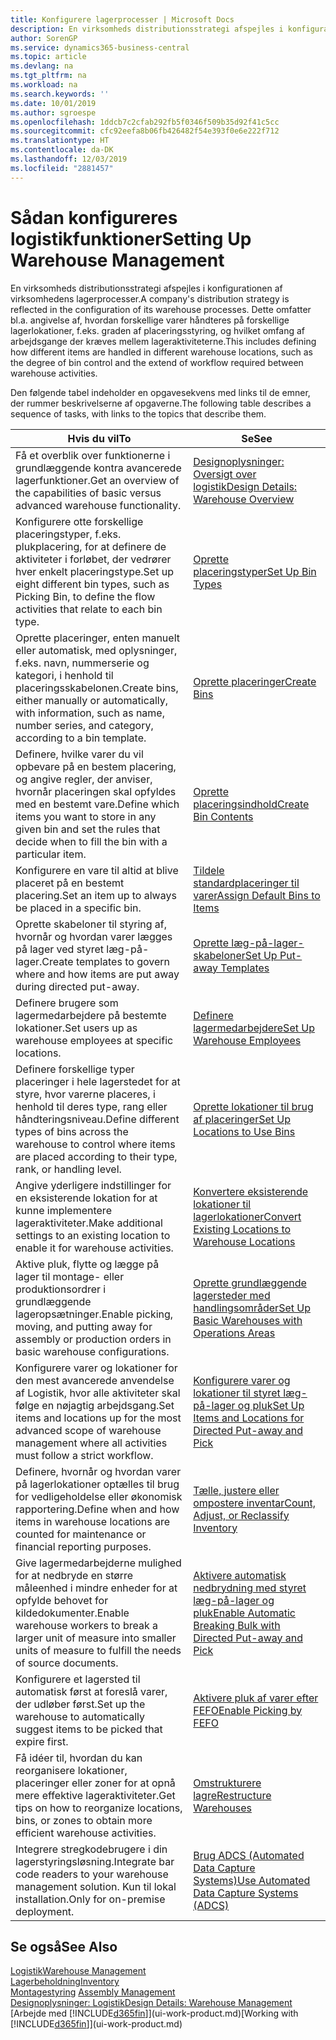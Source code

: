 ```yaml
---
title: Konfigurere lagerprocesser | Microsoft Docs
description: En virksomheds distributionsstrategi afspejles i konfigurationen af virksomhedens lagerprocesser. Dette omfatter bl.a. angivelse af, hvordan forskellige varer håndteres på forskellige lagerlokationer, f.eks. graden af placeringsstyring, og hvilket omfang af arbejdsgange der kræves mellem lageraktiviteterne.
author: SorenGP
ms.service: dynamics365-business-central
ms.topic: article
ms.devlang: na
ms.tgt_pltfrm: na
ms.workload: na
ms.search.keywords: ''
ms.date: 10/01/2019
ms.author: sgroespe
ms.openlocfilehash: 1ddcb7c2cfab292fb5f0346f509b35d92f41c5cc
ms.sourcegitcommit: cfc92eefa8b06fb426482f54e393f0e6e222f712
ms.translationtype: HT
ms.contentlocale: da-DK
ms.lasthandoff: 12/03/2019
ms.locfileid: "2881457"
---
```

# <a name="setting-up-warehouse-management"></a><span data-ttu-id="cb7bc-104">Sådan konfigureres logistikfunktioner</span><span class="sxs-lookup"><span data-stu-id="cb7bc-104">Setting Up Warehouse Management</span></span>
<span data-ttu-id="cb7bc-105">En virksomheds distributionsstrategi afspejles i konfigurationen af virksomhedens lagerprocesser.</span><span class="sxs-lookup"><span data-stu-id="cb7bc-105">A company's distribution strategy is reflected in the configuration of its warehouse processes.</span></span> <span data-ttu-id="cb7bc-106">Dette omfatter bl.a. angivelse af, hvordan forskellige varer håndteres på forskellige lagerlokationer, f.eks. graden af placeringsstyring, og hvilket omfang af arbejdsgange der kræves mellem lageraktiviteterne.</span><span class="sxs-lookup"><span data-stu-id="cb7bc-106">This includes defining how different items are handled in different warehouse locations, such as the degree of bin control and the extend of workflow required between warehouse activities.</span></span>  

 <span data-ttu-id="cb7bc-107">Den følgende tabel indeholder en opgavesekvens med links til de emner, der rummer beskrivelserne af opgaverne.</span><span class="sxs-lookup"><span data-stu-id="cb7bc-107">The following table describes a sequence of tasks, with links to the topics that describe them.</span></span>   

|<span data-ttu-id="cb7bc-108">**Hvis du vil**</span><span class="sxs-lookup"><span data-stu-id="cb7bc-108">**To**</span></span>|<span data-ttu-id="cb7bc-109">**Se**</span><span class="sxs-lookup"><span data-stu-id="cb7bc-109">**See**</span></span>|  
|------------|-------------|  
|<span data-ttu-id="cb7bc-110">Få et overblik over funktionerne i grundlæggende kontra avancerede lagerfunktioner.</span><span class="sxs-lookup"><span data-stu-id="cb7bc-110">Get an overview of the capabilities of basic versus advanced warehouse functionality.</span></span>|[<span data-ttu-id="cb7bc-111">Designoplysninger: Oversigt over logistik</span><span class="sxs-lookup"><span data-stu-id="cb7bc-111">Design Details: Warehouse Overview</span></span>](design-details-warehouse-overview.md)|  
|<span data-ttu-id="cb7bc-112">Konfigurere otte forskellige placeringstyper, f.eks. plukplacering, for at definere de aktiviteter i forløbet, der vedrører hver enkelt placeringstype.</span><span class="sxs-lookup"><span data-stu-id="cb7bc-112">Set up eight different bin types, such as Picking Bin, to define the flow activities that relate to each bin type.</span></span>|[<span data-ttu-id="cb7bc-113">Oprette placeringstyper</span><span class="sxs-lookup"><span data-stu-id="cb7bc-113">Set Up Bin Types</span></span>](warehouse-how-to-set-up-bin-types.md)|  
|<span data-ttu-id="cb7bc-114">Oprette placeringer, enten manuelt eller automatisk, med oplysninger, f.eks. navn, nummerserie og kategori, i henhold til placeringsskabelonen.</span><span class="sxs-lookup"><span data-stu-id="cb7bc-114">Create bins, either manually or automatically, with information, such as name, number series, and category, according to a bin template.</span></span>|[<span data-ttu-id="cb7bc-115">Oprette placeringer</span><span class="sxs-lookup"><span data-stu-id="cb7bc-115">Create Bins</span></span>](warehouse-how-to-create-individual-bins.md)|  
|<span data-ttu-id="cb7bc-116">Definere, hvilke varer du vil opbevare på en bestem placering, og angive regler, der anviser, hvornår placeringen skal opfyldes med en bestemt vare.</span><span class="sxs-lookup"><span data-stu-id="cb7bc-116">Define which items you want to store in any given bin and set the rules that decide when to fill the bin with a particular item.</span></span>|[<span data-ttu-id="cb7bc-117">Oprette placeringsindhold</span><span class="sxs-lookup"><span data-stu-id="cb7bc-117">Create Bin Contents</span></span>](warehouse-how-to-set-up-bin-contents.md)|  
|<span data-ttu-id="cb7bc-118">Konfigurere en vare til altid at blive placeret på en bestemt placering.</span><span class="sxs-lookup"><span data-stu-id="cb7bc-118">Set an item up to always be placed in a specific bin.</span></span>|[<span data-ttu-id="cb7bc-119">Tildele standardplaceringer til varer</span><span class="sxs-lookup"><span data-stu-id="cb7bc-119">Assign Default Bins to Items</span></span>](warehouse-how-to-assign-default-bins-to-items.md)|
|<span data-ttu-id="cb7bc-120">Oprette skabeloner til styring af, hvornår og hvordan varer lægges på lager ved styret læg-på-lager.</span><span class="sxs-lookup"><span data-stu-id="cb7bc-120">Create templates to govern where and how items are put away during directed put-away.</span></span>|[<span data-ttu-id="cb7bc-121">Oprette læg-på-lager-skabeloner</span><span class="sxs-lookup"><span data-stu-id="cb7bc-121">Set Up Put-away Templates</span></span>](warehouse-how-to-set-up-put-away-templates.md)|
|<span data-ttu-id="cb7bc-122">Definere brugere som lagermedarbejdere på bestemte lokationer.</span><span class="sxs-lookup"><span data-stu-id="cb7bc-122">Set users up as warehouse employees at specific locations.</span></span>|[<span data-ttu-id="cb7bc-123">Definere lagermedarbejdere</span><span class="sxs-lookup"><span data-stu-id="cb7bc-123">Set Up Warehouse Employees</span></span>](warehouse-how-to-set-up-warehouse-employees.md)|
|<span data-ttu-id="cb7bc-124">Definere forskellige typer placeringer i hele lagerstedet for at styre, hvor varerne placeres, i henhold til deres type, rang eller håndteringsniveau.</span><span class="sxs-lookup"><span data-stu-id="cb7bc-124">Define different types of bins across the warehouse to control where items are placed according to their type, rank, or handling level.</span></span>|[<span data-ttu-id="cb7bc-125">Oprette lokationer til brug af placeringer</span><span class="sxs-lookup"><span data-stu-id="cb7bc-125">Set Up Locations to Use Bins</span></span>](warehouse-how-to-set-up-locations-to-use-bins.md)|
|<span data-ttu-id="cb7bc-126">Angive yderligere indstillinger for en eksisterende lokation for at kunne implementere lageraktiviteter.</span><span class="sxs-lookup"><span data-stu-id="cb7bc-126">Make additional settings to an existing location to enable it for warehouse activities.</span></span>|[<span data-ttu-id="cb7bc-127">Konvertere eksisterende lokationer til lagerlokationer</span><span class="sxs-lookup"><span data-stu-id="cb7bc-127">Convert Existing Locations to Warehouse Locations</span></span>](warehouse-how-to-convert-existing-locations-to-warehouse-locations.md)|
|<span data-ttu-id="cb7bc-128">Aktive pluk, flytte og lægge på lager til montage- eller produktionsordrer i grundlæggende lageropsætninger.</span><span class="sxs-lookup"><span data-stu-id="cb7bc-128">Enable picking, moving, and putting away for assembly or production orders in basic warehouse configurations.</span></span>|[<span data-ttu-id="cb7bc-129">Oprette grundlæggende lagersteder med handlingsområder</span><span class="sxs-lookup"><span data-stu-id="cb7bc-129">Set Up Basic Warehouses with Operations Areas</span></span>](warehouse-how-to-set-up-basic-warehouses-with-operations-areas.md)|  
|<span data-ttu-id="cb7bc-130">Konfigurere varer og lokationer for den mest avancerede anvendelse af Logistik, hvor alle aktiviteter skal følge en nøjagtig arbejdsgang.</span><span class="sxs-lookup"><span data-stu-id="cb7bc-130">Set items and locations up for the most advanced scope of warehouse management where all activities must follow a strict workflow.</span></span>|[<span data-ttu-id="cb7bc-131">Konfigurere varer og lokationer til styret læg-på-lager og pluk</span><span class="sxs-lookup"><span data-stu-id="cb7bc-131">Set Up Items and Locations for Directed Put-away and Pick</span></span>](warehouse-how-to-set-up-items-for-directed-put-away-and-pick.md)|  
|<span data-ttu-id="cb7bc-132">Definere, hvornår og hvordan varer på lagerlokationer optælles til brug for vedligeholdelse eller økonomisk rapportering.</span><span class="sxs-lookup"><span data-stu-id="cb7bc-132">Define when and how items in warehouse locations are counted for maintenance or financial reporting purposes.</span></span>|[<span data-ttu-id="cb7bc-133">Tælle, justere eller ompostere inventar</span><span class="sxs-lookup"><span data-stu-id="cb7bc-133">Count, Adjust, or Reclassify Inventory</span></span>](inventory-how-count-adjust-reclassify.md)|
|<span data-ttu-id="cb7bc-134">Give lagermedarbejderne mulighed for at nedbryde en større måleenhed i mindre enheder for at opfylde behovet for kildedokumenter.</span><span class="sxs-lookup"><span data-stu-id="cb7bc-134">Enable warehouse workers to break a larger unit of measure into smaller units of measure to fulfill the needs of source documents.</span></span>|[<span data-ttu-id="cb7bc-135">Aktivere automatisk nedbrydning med styret læg-på-lager og pluk</span><span class="sxs-lookup"><span data-stu-id="cb7bc-135">Enable Automatic Breaking Bulk with Directed Put-away and Pick</span></span>](warehouse-enable-automatic-breaking-bulk-with-directed-put-away-and-pick.md)|  
|<span data-ttu-id="cb7bc-136">Konfigurere et lagersted til automatisk først at foreslå varer, der udløber først.</span><span class="sxs-lookup"><span data-stu-id="cb7bc-136">Set up the warehouse to automatically suggest items to be picked that expire first.</span></span>|[<span data-ttu-id="cb7bc-137">Aktivere pluk af varer efter FEFO</span><span class="sxs-lookup"><span data-stu-id="cb7bc-137">Enable Picking by FEFO</span></span>](warehouse-picking-by-fefo.md)|
|<span data-ttu-id="cb7bc-138">Få idéer til, hvordan du kan reorganisere lokationer, placeringer eller zoner for at opnå mere effektive lageraktiviteter.</span><span class="sxs-lookup"><span data-stu-id="cb7bc-138">Get tips on how to reorganize locations, bins, or zones to obtain more efficient warehouse activities.</span></span>|[<span data-ttu-id="cb7bc-139">Omstrukturere lagre</span><span class="sxs-lookup"><span data-stu-id="cb7bc-139">Restructure Warehouses</span></span>](warehouse-how-to-restructure-warehouses.md)|
|<span data-ttu-id="cb7bc-140">Integrere stregkodebrugere i din lagerstyringsløsning.</span><span class="sxs-lookup"><span data-stu-id="cb7bc-140">Integrate bar code readers to your warehouse management solution.</span></span> <span data-ttu-id="cb7bc-141">Kun til lokal installation.</span><span class="sxs-lookup"><span data-stu-id="cb7bc-141">Only for on-premise deployment.</span></span>|[<span data-ttu-id="cb7bc-142">Brug ADCS (Automated Data Capture Systems)</span><span class="sxs-lookup"><span data-stu-id="cb7bc-142">Use Automated Data Capture Systems (ADCS)</span></span>](warehouse-use-automated-data-capture-systems-adcs.md)|

## <a name="see-also"></a><span data-ttu-id="cb7bc-143">Se også</span><span class="sxs-lookup"><span data-stu-id="cb7bc-143">See Also</span></span>  
[<span data-ttu-id="cb7bc-144">Logistik</span><span class="sxs-lookup"><span data-stu-id="cb7bc-144">Warehouse Management</span></span>](warehouse-manage-warehouse.md)  
[<span data-ttu-id="cb7bc-145">Lagerbeholdning</span><span class="sxs-lookup"><span data-stu-id="cb7bc-145">Inventory</span></span>](inventory-manage-inventory.md)  
<span data-ttu-id="cb7bc-146">[Montagestyring](assembly-assemble-items.md)  </span><span class="sxs-lookup"><span data-stu-id="cb7bc-146">[Assembly Management](assembly-assemble-items.md)  </span></span>  
[<span data-ttu-id="cb7bc-147">Designoplysninger: Logistik</span><span class="sxs-lookup"><span data-stu-id="cb7bc-147">Design Details: Warehouse Management</span></span>](design-details-warehouse-management.md)  
<span data-ttu-id="cb7bc-148">[Arbejde med [!INCLUDE[d365fin](includes/d365fin_md.md)]](ui-work-product.md)</span><span class="sxs-lookup"><span data-stu-id="cb7bc-148">[Working with [!INCLUDE[d365fin](includes/d365fin_md.md)]](ui-work-product.md)</span></span>
